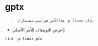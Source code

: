 # gptx

> هذا الأمر هو اسم مستعار لـ `-p linux ptx`.

- إعرض التوثيقات للأمر الأصلي:

`tldr -p linux ptx`
